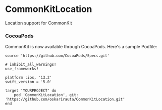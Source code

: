 # CommonKitLocation
Location support for CommonKit

### CocoaPods
CommonKit is now available through CocoaPods.
Here's a sample Podfile:
```
source 'https://github.com/CocoaPods/Specs.git'

# inhibit_all_warnings!
use_frameworks!

platform :ios, '13.2'
swift_version = '5.0'

target 'YOURPROJECT' do
	pod 'CommonKitLocation', git: 'https://github.com/oskarirauta/CommonKitLocation.git'
end
```
